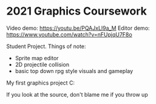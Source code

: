 # 2021 Graphics Coursework

Video demo: https://youtu.be/PQAJxLl9a_M
Editor demo: https://www.youtube.com/watch?v=nFUpjqU7F8o

Student Project. Things of note:

- Sprite map editor
- 2D projectile collision
- basic top down rpg style visuals and gameplay

My first graphics project C:

If you look at the source, don't blame me if you throw up
